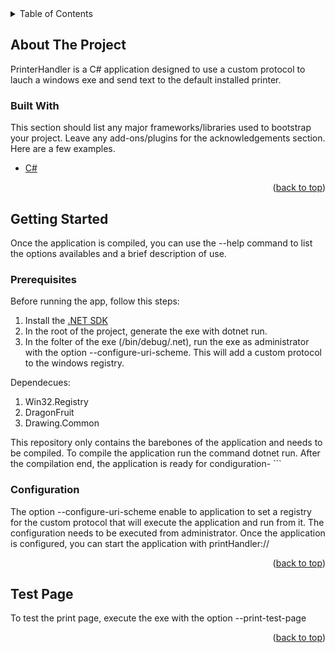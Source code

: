 <!-- TABLE OF CONTENTS -->
<details>
  <summary>Table of Contents</summary>
  <ol>
    <li>
      <a href="#about-the-project">About The Project</a>
      <ul>
        <li><a href="#built-with">Built With</a></li>
      </ul>
    </li>
    <li>
      <a href="#getting-started">Getting Started</a>
      <ul>
        <li><a href="#prerequisites">Prerequisites</a></li>
        <li><a href="#installation">Installation</a></li>
      </ul>
    </li>
    <li><a href="#usage">Usage</a></li>
  </ol>
</details>

<!-- ABOUT THE PROJECT -->
## About The Project

PrinterHandler is a C# application designed to use a custom protocol to lauch a windows exe and send text to the default installed printer.


### Built With

This section should list any major frameworks/libraries used to bootstrap your project. Leave any add-ons/plugins for the acknowledgements section. Here are a few examples.

* [C#](https://docs.microsoft.com/en-us/dotnet/csharp/)

<p align="right">(<a href="#top">back to top</a>)</p>



<!-- GETTING STARTED -->
## Getting Started

Once the application is compiled, you can use the --help command to list the options availables and a brief description of use.

### Prerequisites

Before running the app, follow this steps:
1. Install the [.NET SDK]([https://docs.microsoft.com/en-us/dotnet/csharp/](https://dotnet.microsoft.com/en-us/download/visual-studio-sdks))
3. In the root of the project, generate the exe with dotnet run.
4. In the folter of the exe (/bin/debug/.net), run the exe as administrator with the option --configure-uri-scheme. This will add a custom protocol to the windows registry.

Dependecues:
1. Win32.Registry
2. DragonFruit
3. Drawing.Common

This repository only contains the barebones of the application and needs to be compiled. To compile the application run the command dotnet run. 
After the compilation end, the application is ready for condiguration-  ```

### Configuration

The option --configure-uri-scheme enable to application to set a registry for the custom protocol that will execute the application and run from it. The configuration needs to be executed from administrator.
Once the application is configured, you can start the application with printHandler://

<p align="right">(<a href="#top">back to top</a>)</p>

<!-- Test Page -->
## Test Page

To test the print page, execute the exe with the option --print-test-page

<p align="right">(<a href="#top">back to top</a>)</p>
